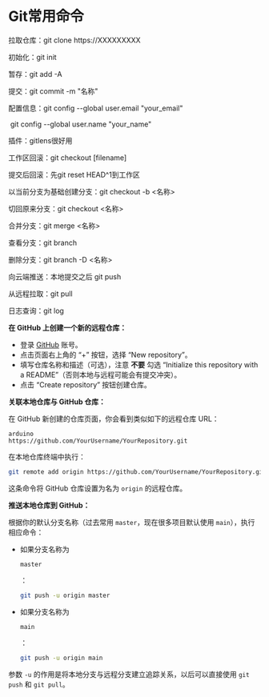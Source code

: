 # Git常用命令

拉取仓库：git clone https://XXXXXXXXX

初始化：git init

暂存：git add -A

提交：git commit -m "名称"

配置信息：git config --global user.email "your_email"

​				  git config --global user.name "your_name"

插件：gitlens很好用

工作区回滚：git checkout [filename]

提交后回滚：先git reset HEAD^1到工作区

以当前分支为基础创建分支：git checkout -b <名称>

切回原来分支：git checkout <名称>

合并分支：git merge <名称>

查看分支：git branch

删除分支：git branch -D <名称>

向云端推送：本地提交之后 git push

从远程拉取：git pull

日志查询：git log





**在 GitHub 上创建一个新的远程仓库：**

- 登录 [GitHub](https://github.com/) 账号。
- 点击页面右上角的 “+” 按钮，选择 “New repository”。
- 填写仓库名称和描述（可选），注意 **不要** 勾选 “Initialize this repository with a README”（否则本地与远程可能会有提交冲突）。
- 点击 “Create repository” 按钮创建仓库。

**关联本地仓库与 GitHub 仓库：**

在 GitHub 新创建的仓库页面，你会看到类似如下的远程仓库 URL：

```http
arduino
https://github.com/YourUsername/YourRepository.git
```

在本地仓库终端中执行：

```bash
git remote add origin https://github.com/YourUsername/YourRepository.git
```

这条命令将 GitHub 仓库设置为名为 `origin` 的远程仓库。

**推送本地仓库到 GitHub：**

根据你的默认分支名称（过去常用 `master`，现在很多项目默认使用 `main`），执行相应命令：

- 如果分支名称为 

  ```
  master
  ```

  ：

  ```bash
  git push -u origin master
  ```

- 如果分支名称为 

  ```
  main
  ```

  ：

  ```bash
  git push -u origin main
  ```

参数 `-u` 的作用是将本地分支与远程分支建立追踪关系，以后可以直接使用 `git push` 和 `git pull`。

